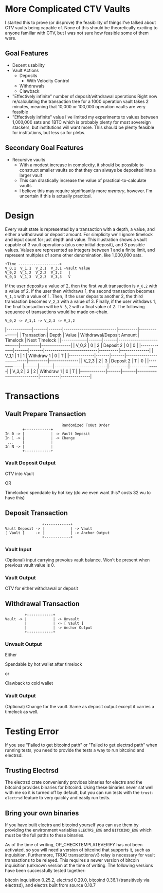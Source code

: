 # More Complicated CTV Vaults

I started this to prove (or disprove) the feasibility of things I've talked about CTV vaults being capable of.
None of this should be theoretically exciting to anyone familiar with CTV, but I was not sure how feasible some of them were.

## Goal Features

- Decent usability
- Vault Actions
  - Deposits
    - With Velocity Control
  - Withdrawals
  - Clawback
- "Effectively infinite" number of deposit/withdrawal operations
  Right now re/calculating the transaction tree for a 1000 operation vault takes 2 minutes, meaning that 10,000 or 100,000 operation vaults are very feasible
- "Effectively infinite" value
  I've limited my experiments to values between 1,000,000 sats and 1BTC which is probably plenty for most sovereign stackers, but institutions will want more.
  This should be plenty feasible for institutions, but less so for plebs.

## Secondary Goal Features
- Recursive vaults
  - With a modest increase in complexity, it should be possible to construct smaller vaults so that they can always be deposited into a larger vault
  - This can drastically increase the value of practical-to-calculate vaults
  - I believe this may require significantly more *memory*, however. I'm uncertain if this is actually practical.

# Design

Every vault state is represented by a transaction with a depth, a value, and either a withdrawal or deposit amount.
For simplicity we'll ignore timelock and input count for just depth and value.
This illustration shows a vault capable of 3 vault operations (plus one initial deposit), and 3 possible values.
Values are represented as integers between 1 and a finite limit, and represent multiples of some other denomination, like 1,000,000 sats.


    +Time ------------------->
    V_0,1  V_1,1  V_2,1  V_3,1 +Vault Value
    V_0,2  V_1,2  V_2,2  V_3,2   |
    V_0,3  V_1,3  V_2,3  V_3,3   V

If the user deposits a value of 2, then the first vault transaction is `V_0,2`
with a value of 2.
If the user then withdraws 1, the second transaction becomes `V_1,1` with a
value of 1.
Then, if the user deposits another 2, the third transaction becomes `V_2,3` with
a value of 3.
Finally, if the user withdaws 1, the final transaction will be `V_3,2` with a
final value of 2. 
The following sequence of transactions would be made on-chain.

    V_0,2 -> V_1,1 -> V_2,3 -> V_3,2

|-------------|-------|-------|---------------------------|----------|---------------|
| Transaction | Depth | Value | Withdrawal/Deposit Amount | Timelock | Next Timelock |
|-------------|-------|-------|---------------------------|----------|---------------|
| V_0,2       | 0     | 2     | Deposit 2                 | 0        | 0             |
|-------------|-------|-------|---------------------------|----------|---------------|
| V_1,1       | 1     | 1     | Withdraw 1                | 0        | T             |
|-------------|-------|-------|---------------------------|----------|---------------|
| V_2,3       | 2     | 3     | Deposit 2                 | T        | 0             |
|-------------|-------|-------|---------------------------|----------|---------------|
| V_3,2       | 3     | 2     | Withdraw 1                | 0        | T             |
|-------------|-------|-------|---------------------------|----------|---------------|

# Transactions

## Vault Prepare Transaction
                              Randomized TxOut Order
            +------------+
    In 0 -> |            | -> Vault Deposit
    In 1 -> |            | -> Change
     ...    |            |
    In N -> |            |
            +------------+

### Vault Deposit Output

CTV into Vault

OR

Timelocked spendable by hot key (do we even want this? costs 32 wu to have this)

## Deposit Transaction

                     +------------+
    Vault Deposit -> |            | -> Vault
    [ Vault ]     -> |            | -> Anchor Output
                     +------------+

### Vault Input

(Optional) input carrying prevoius vault balance.
Won't be present when previous vault value is 0.

### Vault Output

CTV for either withdrawal or deposit

## Withdrawal Transaction

             +------------+
    Vault -> |            | -> Unvault
             |            | -> [ Vault ]
             |            | -> Anchor Output
             +------------+

### Unvault Output

Either

Spendable by hot wallet after timelock

or

Clawback to cold wallet

### Vault Output

(Optional) Change for the vault.
Same as deposit output except it carries a timelock as well.

# Testing Error

If you see "Failed to get bitcoind path" or "Failed to get electrsd path" when
running tests, you need to provide the tests a way to run bitcoind and electrsd.

## Trusting Electrsd

The electrsd crate conveniently provides binaries for electrs and the bitcoind
provides binaries for bitcoind.
Using these binaries never sat well with me so it is turned off by default, but
you can run tests with the `trust-electrsd` feature to very quickly and easily
run tests.

## Bring your own binaries

If you have built electrs and bitcoind yourself you can use them by providing
the environment variables `ELECTRS_EXE` and `BITCOIND_EXE` which must be the
full paths to these binaries.

As of the time of writing, OP_CHECKTEMPLATEVERIFY has not been activated, so you
will need a version of bitcoind that supports it, such as inquisition.
Furthermore, TRUC transactions/v3 relay is necessary for vault transactions to
be relayed.
This requires a newer version of bitcoin inquisition (unknown version at the
time of writing.
The following versions have been successfully tested together:

bitcoin inquisition 0.25.2, electrsd 0.29.0, bitcoind 0.36.1 (transitively via electrsd), and electrs built from source 0.10.7
